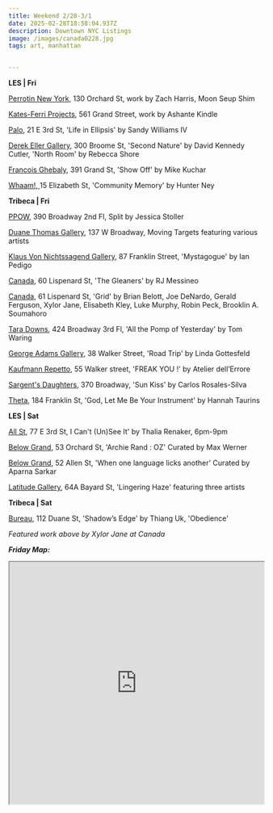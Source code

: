 ```yaml
---
title: Weekend 2/28-3/1
date: 2025-02-28T18:58:04.937Z
description: Downtown NYC Listings
image: /images/canada0228.jpg
tags: art, manhattan


---
```

**L﻿ES | Fri**

[Perrotin New York](https://www.perrotin.com/), 130 Orchard St, work by Zach Harris, Moon Seup Shim

[Kates-Ferri Projects](https://www.katesferriprojects.com/), 561 Grand Street, work by Ashante Kindle

[P﻿alo](https://www.palogallery.com/), 21 E 3rd St, 'Life in Ellipsis' by Sandy Williams IV

[Derek Eller Gallery](https://www.derekeller.com/), 300 Broome St, 'Second Nature' by David Kennedy Cutler, 'North Room' by Rebecca Shore

[Francois Ghebaly](https://ghebaly.com/exhibitions/192-mike-kuchar-show-off/), 391 Grand St, 'Show Off' by Mike Kuchar

[Whaam!, ](https://www.instagram.com/whaam.whaam)15 Elizabeth St, 'Community Memory' by Hunter Ney

**T﻿ribeca | Fri**

[P﻿POW](https://www.ppowgallery.com/exhibitions), 390 Broadway 2nd Fl, Split by Jessica Stoller

[Duane Thomas Gallery](https://www.duanethomasgallery.com/blog/home/current/), 137 W Broadway, Moving Targets featuring various artists

[Klaus Von Nichtssagend Gallery](https://klausgallery.com/exhibition/ian-pedigo-mystagogue-2025-02-28/), 87 Franklin Street, 'Mystagogue' by Ian Pedigo

[C﻿anada](https://canadanewyork.com/exhibitions/messineo-2025), 60 Lispenard St, 'The Gleaners' by RJ Messineo

[Canada](https://canadanewyork.com/exhibitions/grid-painting), 61 Lispenard St, 'Grid' by Brian Belott, Joe DeNardo, Gerald Ferguson, Xylor Jane, Elisabeth Kley, Luke Murphy, Robin Peck, Brooklin A. Soumahoro

[Tara Downs](https://taradowns.com/exhibitions/tom-waring), 424 Broadway 3rd Fl, 'All the Pomp of Yesterday' by Tom Waring

[George Adams Gallery](https://www.georgeadamsgallery.com/exhibitions/linda-gottesfeld), 38 Walker Street, 'Road Trip' by Linda Gottesfeld

[Kaufmann Repetto](https://kaufmannrepetto.com/exhibition/freak-you/atelier-dell-errore/), 55 Walker street, 'FREAK YOU !' by Atelier dell’Errore

[Sargent's Daughters](https://www.sargentsdaughters.com/carlos-rosales-silva-sun-kiss), 370 Broadway, 'Sun Kiss' by Carlos Rosales-Silva

[T﻿heta](https://www.theta.nyc/), 184 Franklin St, 'God, Let Me Be Your Instrument' by Hannah Taurins

**L﻿ES | Sat**

[All St](https://allstnyc.com/), 77 E 3rd St, I Can't (Un)See It' by Thalia Renaker, 6pm-9pm

[Below Grand](https://www.belowgrandnyc.com/), 53 Orchard St, 'Archie Rand : OZ' Curated by Max Werner

[Below Grand](https://www.belowgrandnyc.com/), 52 Allen St, 'When one language licks another' Curated by Aparna Sarkar

[Latitude Gallery](http://www.instagram.com/latitudegallery_newyork), 64A Bayard St, 'Lingering Haze' featuring three artists

**T﻿ribeca | Sat**

[Bureau](https://bureau-inc.com/), 112 Duane St, 'Shadow’s Edge' by Thiang Uk, 'Obedience'

*F﻿eatured work above by Xylor Jane at Canada*

***F﻿riday Map:***

<iframe src="https://www.google.com/maps/d/u/1/embed?mid=1hxdBiJajqJOxq_clbcDRT6pZo83HKLM&ehbc=2E312F" width="100%" height="480"></iframe>